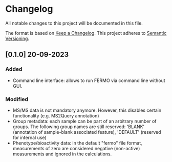 # Changelog

All notable changes to this project will be documented in this file.

The format is based on [Keep a Changelog](https://keepachangelog.com/en/1.0.0/).
This project adheres to [Semantic Versioning](https://semver.org/spec/v2.0.0.html).

## [0.1.0] 20-09-2023

### Added

- Command line interface: allows to run FERMO via command line without GUI.

### Modified

- MS/MS data is not mandatory anymore. However, this disables certain functionality
  (e.g. MS2Query annotation)
- Group metadata: each sample can be part of an arbitrary number of groups. The
  following group names are still reserved: 'BLANK' (annotation of sample-blank
  associated feature), 'DEFAULT' (reserved for internal use)
- Phenotype/bioactivity data: in the default "fermo" file format, measurements of
  zero are considered negative (non-active) measurements and ignored in the
  calculations.